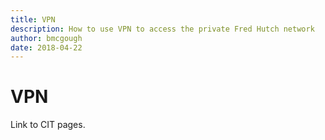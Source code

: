 ```yaml
---
title: VPN
description: How to use VPN to access the private Fred Hutch network
author: bmcgough
date: 2018-04-22
---
```


# VPN

Link to CIT pages.

